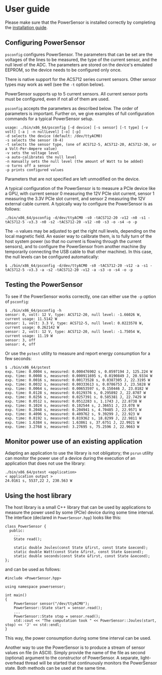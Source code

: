 # User guide
Please make sure that the PowerSensor is installed correctly by completing the [installation guide](INSTALLATION.md).

## Configuring PowerSensor
`psconfig` configures PowerSensor.  The parameters that can be set are the voltages of the lines to be measured, the type of the current sensor, and the null level of the ADC.  The parameters are stored on the device's emulated EEPROM, so the device needs to be configured only once.

There is native support for the ACS712 series current sensors.  Other sensor types may work as well (see the `-t` option below).

PowerSensor supports up to 5 current sensors.  All current sensor ports must be configured, even if not all of them are used.

`psconfig` accepts the parameters as described below.  The order of parameters is important.  Further on, we give examples of full configuration commands for a typical PowerSensor setup.

```
usage: ./bin/x86_64/psconfig [-d device] [-s sensor] [-t type] [-v volt] [-a | -n nullLevel] [-o] [-p]
-d selects the device (default: /dev/ttyACM0)
-s selects the sensor (0-4)
-t selects the sensor type, (one of ACS712-5, ACS712-20, ACS712-30, or a Volt-Per-Ampere value)
-v sets the voltage level
-a auto-calibrates the null level
-n manually sets the null level (the amount of Watt to be added)
-o turns off a sensor
-p prints configured values
```

Parameters that are not specified are left unmodified on the device.

A typical configuration of the PowerSensor is to measure a PCIe device like a
GPU, with current sensor 0 measuring the 12V PCIe slot current, sensor 1
measuring the 3.3V PCIe slot current, and sensor 2 measuring the 12V external
cable current.  A typically way to configure the PowerSensor is as follows:

```
./bin/x86_64/psconfig -d/dev/ttyACM0 -s0 -tACS712-20 -v12 -n0 -s1 -tACS712-5 -v3.3 -n0 -s2 -tACS712-20 -v12 -n0 -s3 -o -s4 -o -p
```

The `-n` values may be adjusted to get the right null levels, depending on the local magnetic field.  An easier way to calibrate them, is to fully turn of the host system power (so that no current is flowing through the current sensors), and to configure the PowerSensor from another machine (by temporarily connecting the USB cable to that other machine).  In this case, the null levels can be configured automatically:

```
$ ./bin/x86_64/psconfig -d/dev/ttyACM0 -s0 -tACS712-20 -v12 -a -s1 -tACS712-5 -v3.3 -a -s2 -tACS712-20 -v12 -a -s3 -o -s4 -o -p
```


## Testing the PowerSensor
To see if the PowerSensor works correctly, one can either use the `-p` option of `psconfig`:
```
$ ./bin/x86_64/psconfig -h
sensor: 0, volt: 12 V, type: ACS712-20, null level: -1.66026 W, current usage: 11.5142 W
sensor: 1, volt: 3.3 V, type: ACS712-5, null level: 0.0223578 W, current usage: 0.262142 W
sensor: 2, volt: 12 V, type: ACS712-20, null level: -1.75054 W, current usage: 11.19 W
sensor: 3, off
sensor: 4, off
```

Or use the `pstest` utility to measure and report energy consumption for a few seconds:
```
$ ./bin/x86_64/pstest
exp. time: 0.0004 s, measured: 0.000476902 s, 0.0597194 J, 125.224 W
exp. time: 0.0008 s, measured: 0.000911695 s, 0.0190849 J, 20.9334 W
exp. time: 0.0016 s, measured: 0.00173528 s, 0.0387305 J, 22.3195 W
exp. time: 0.0032 s, measured: 0.00333613 s, 0.0786753 J, 23.5828 W
exp. time: 0.0064 s, measured: 0.00653597 s, 0.150446 J, 23.0182 W
exp. time: 0.0128 s, measured: 0.0129376 s, 0.295892 J, 22.8707 W
exp. time: 0.0256 s, measured: 0.0257391 s, 0.585381 J, 22.7429 W
exp. time: 0.0512 s, measured: 0.0512283 s, 1.1743 J, 22.8738 W
exp. time: 0.1024 s, measured: 0.102544 s, 2.36651 J, 23.078 W
exp. time: 0.2048 s, measured: 0.204941 s, 4.70485 J, 22.9571 W
exp. time: 0.4096 s, measured: 0.409762 s, 9.39299 J, 22.923 W
exp. time: 0.8192 s, measured: 0.819362 s, 18.8299 J, 22.9811 W
exp. time: 1.6384 s, measured: 1.63861 s, 37.6751 J, 22.9921 W
exp. time: 3.2768 s, measured: 3.27695 s, 75.2596 J, 22.9663 W
```

## Monitor power use of an existing application
Adapting an application to use the library is not obligatory; the `psrun` utility can monitor the power use of a device during the execution of an application that does not use the library:
```
./bin/x86_64/pstest <application>
< application output >
24.0161 s, 5537,22 J, 230.563 W
```

## Using the host library
The host library is a small C++ library that can be used by applications to measure the power used by some (PCIe) device during some time interval.  The interface (declared in `PowerSensor.hpp`) looks like this:
```
class PowerSensor {
  public:
    ...
    State read();

    static double Joules(const State &first, const State &second);
    static double Watt(const State &first, const State &second);
    static double seconds(const State &first, const State &second);
};
```
and can be used as follows:
```
#include <PowerSensor.hpp>

using namespace powersensor;

int main()
{
    PowerSensor sensor("/dev/ttyACM0");
    PowerSensor::State start = sensor.read();
    ...
    PowerSensor::State stop = sensor.read();
    std::cout << "The computation took " << PowerSensor::Joules(start, stop) << 'J' << std::endl;
}
```

This way, the power consumption during some time interval can be used.

Another way to use the PowerSensor is to produce a stream of sensor values on file (in ASCII). Simply provide the name of the file as second (optional) argument to the constructor of PowerSensor.  A separate, light-overhead thread will be started that continuously monitors the PowerSensor state. Both methods can be used at the same time.
